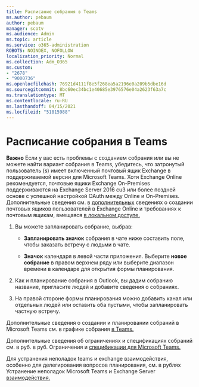```yaml
---
title: Расписание собрания в Teams
ms.author: pebaum
author: pebaum
manager: scotv
ms.audience: Admin
ms.topic: article
ms.service: o365-administration
ROBOTS: NOINDEX, NOFOLLOW
localization_priority: Normal
ms.collection: Adm_O365
ms.custom:
- "2678"
- "9000736"
ms.openlocfilehash: 76921d4111f8e5f268ea5a2196e0a209b5dbe16d
ms.sourcegitcommit: 8bc60ec34bc1e40685e3976576e04a2623f63a7c
ms.translationtype: MT
ms.contentlocale: ru-RU
ms.lasthandoff: 04/15/2021
ms.locfileid: "51815988"
---
```

# <a name="schedule-a-meeting-in-teams"></a>Расписание собрания в Teams

**Важно** Если у вас есть проблемы с созданием собрания или вы не можете найти вариант собрания в Teams, убедитесь, что затронутый пользователь (s) имеет включенный почтовый ящик Exchange в поддерживаемой версии для Microsoft Teams. Хотя Exchange Online рекомендуется, почтовые ящики Exchange On-Premises поддерживаются на Exchange Server 2016 cu3 или более поздней основе с успешной настройкой OAuth между Online и On-Premises. Дополнительные сведения см. в [дополнительных](https://docs.microsoft.com/exchange/recipients-in-exchange-online/create-user-mailboxes) сведениях о создании почтовых ящиков пользователей в Exchange Online и требованиях к почтовым ящикам, вмещаяся [в локальном доступе.](https://docs.microsoft.com/microsoftteams/exchange-teams-interact#requirements-for-mailboxes-hosted-on-premises) 

1. Вы можете запланировать собрание, выбрав:

    - **Запланировать значок** собрания в чате ниже составить поле, чтобы заказать встречу с людьми в чате.

    - **Значок** календаря в левой части приложения. Выберите **новое собрание** в правом верхнем ряду или выберите диапазон времени в календаре для открытия формы планирования.

2. Как и планирование собрания в Outlook, вы дадим собранию название, пригласите людей и добавите сведения о собраниях.

3. На правой стороне формы планирования можно добавить канал или отдельных людей или оставить оба пустыми, чтобы запланировать частную встречу.

Дополнительные сведения о создании и планировании собраний в Microsoft Teams см. в графике собрания [в Teams.](https://support.office.com/article/Schedule-a-meeting-in-Teams-943507a9-8583-4c58-b5d2-8ec8265e04e5)

Дополнительные сведения об ограничениях и спецификациях собраний см. в руб. в руб. Ограничения и [спецификации для Microsoft Teams.](https://docs.microsoft.com/microsoftteams/limits-specifications-teams#meetings-and-calls)

Для устранения неполадок teams и exchange взаимодействия, особенно для делегирования вопросов планирования, см. в рублях Устранение неполадок Microsoft Teams и Exchange Server [взаимодействия.](https://docs.microsoft.com/microsoftteams/troubleshoot/known-issues/teams-exchange-interaction-issue)